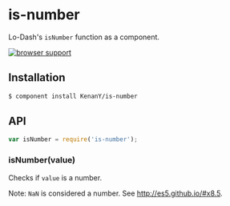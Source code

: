 # is-number

Lo-Dash's `isNumber` function as a component.

[![browser support](https://ci.testling.com/KenanY/is-number.png)](https://ci.testling.com/KenanY/is-number)

## Installation

``` bash
$ component install KenanY/is-number
```

## API

``` javascript
var isNumber = require('is-number');
```

### isNumber(value)

Checks if `value` is a number.

Note: `NaN` is considered a number. See <http://es5.github.io/#x8.5>.